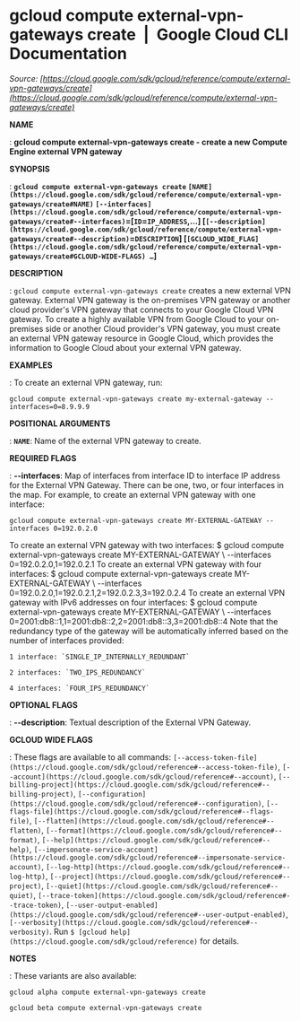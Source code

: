 # gcloud compute external-vpn-gateways create  |  Google Cloud CLI Documentation

*Source: [https://cloud.google.com/sdk/gcloud/reference/compute/external-vpn-gateways/create](https://cloud.google.com/sdk/gcloud/reference/compute/external-vpn-gateways/create)*

**NAME**

: **gcloud compute external-vpn-gateways create - create a new Compute Engine external VPN gateway**

**SYNOPSIS**

: **`gcloud compute external-vpn-gateways create` `[NAME](https://cloud.google.com/sdk/gcloud/reference/compute/external-vpn-gateways/create#NAME)` `[--interfaces](https://cloud.google.com/sdk/gcloud/reference/compute/external-vpn-gateways/create#--interfaces)`=[`ID`=`IP_ADDRESS`,…] [`[--description](https://cloud.google.com/sdk/gcloud/reference/compute/external-vpn-gateways/create#--description)`=`DESCRIPTION`] [`[GCLOUD_WIDE_FLAG](https://cloud.google.com/sdk/gcloud/reference/compute/external-vpn-gateways/create#GCLOUD-WIDE-FLAGS) …`]**

**DESCRIPTION**

: `gcloud compute external-vpn-gateways create` creates a new external
VPN gateway.
External VPN gateway is the on-premises VPN gateway or another cloud provider's
VPN gateway that connects to your Google Cloud VPN gateway. To create a highly
available VPN from Google Cloud to your on-premises side or another Cloud
provider's VPN gateway, you must create an external VPN gateway resource in
Google Cloud, which provides the information to Google Cloud about your external
VPN gateway.

**EXAMPLES**

: To create an external VPN gateway, run:

```
gcloud compute external-vpn-gateways create my-external-gateway --interfaces=0=8.9.9.9
```

**POSITIONAL ARGUMENTS**

: **`NAME`**:
Name of the external VPN gateway to create.

**REQUIRED FLAGS**

: **--interfaces**:
Map of interfaces from interface ID to interface IP address for the External VPN
Gateway.
There can be one, two, or four interfaces in the map.
For example, to create an external VPN gateway with one interface:

```
gcloud compute external-vpn-gateways create MY-EXTERNAL-GATEWAY --interfaces 0=192.0.2.0
```

To create an external VPN gateway with two interfaces: $ gcloud compute
external-vpn-gateways create MY-EXTERNAL-GATEWAY \ --interfaces
0=192.0.2.0,1=192.0.2.1
To create an external VPN gateway with four interfaces: $ gcloud compute
external-vpn-gateways create MY-EXTERNAL-GATEWAY \ --interfaces
0=192.0.2.0,1=192.0.2.1,2=192.0.2.3,3=192.0.2.4
To create an external VPN gateway with IPv6 addresses on four interfaces: $
gcloud compute external-vpn-gateways create MY-EXTERNAL-GATEWAY \ --interfaces \
0=2001:db8::1,1=2001:db8::2,2=2001:db8::3,3=2001:db8::4
Note that the redundancy type of the gateway will be automatically inferred
based on the number of interfaces provided:

```
1 interface: `SINGLE_IP_INTERNALLY_REDUNDANT`
```

```
2 interfaces: `TWO_IPS_REDUNDANCY`
```

```
4 interfaces: `FOUR_IPS_REDUNDANCY`
```

**OPTIONAL FLAGS**

: **--description**:
Textual description of the External VPN Gateway.

**GCLOUD WIDE FLAGS**

: These flags are available to all commands: `[--access-token-file](https://cloud.google.com/sdk/gcloud/reference#--access-token-file)`,
`[--account](https://cloud.google.com/sdk/gcloud/reference#--account)`, `[--billing-project](https://cloud.google.com/sdk/gcloud/reference#--billing-project)`,
`[--configuration](https://cloud.google.com/sdk/gcloud/reference#--configuration)`,
`[--flags-file](https://cloud.google.com/sdk/gcloud/reference#--flags-file)`,
`[--flatten](https://cloud.google.com/sdk/gcloud/reference#--flatten)`, `[--format](https://cloud.google.com/sdk/gcloud/reference#--format)`, `[--help](https://cloud.google.com/sdk/gcloud/reference#--help)`, `[--impersonate-service-account](https://cloud.google.com/sdk/gcloud/reference#--impersonate-service-account)`,
`[--log-http](https://cloud.google.com/sdk/gcloud/reference#--log-http)`,
`[--project](https://cloud.google.com/sdk/gcloud/reference#--project)`, `[--quiet](https://cloud.google.com/sdk/gcloud/reference#--quiet)`, `[--trace-token](https://cloud.google.com/sdk/gcloud/reference#--trace-token)`, `[--user-output-enabled](https://cloud.google.com/sdk/gcloud/reference#--user-output-enabled)`,
`[--verbosity](https://cloud.google.com/sdk/gcloud/reference#--verbosity)`.
Run `$ [gcloud help](https://cloud.google.com/sdk/gcloud/reference)` for details.

**NOTES**

: These variants are also available:

```
gcloud alpha compute external-vpn-gateways create
```

```
gcloud beta compute external-vpn-gateways create
```